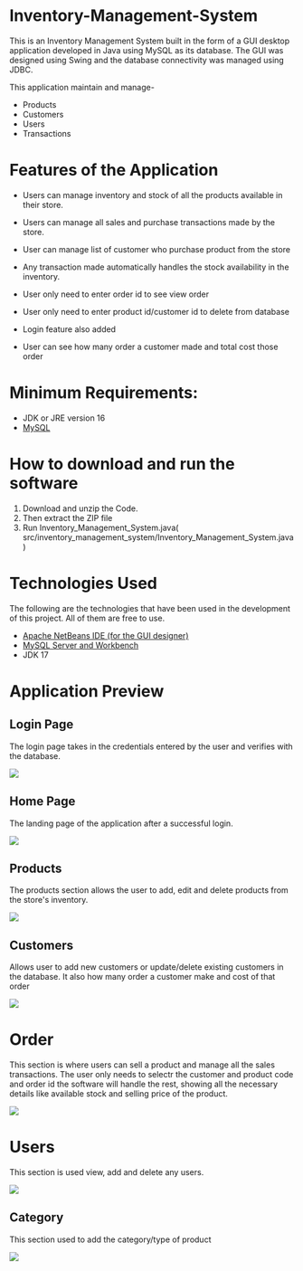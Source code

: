 # Inventory-Management-System
This is an Inventory Management System built in the form of a GUI desktop application developed in Java using MySQL as its database. The GUI was designed using Swing and the database connectivity was managed using JDBC.

This application maintain and manage-

- Products
- Customers
- Users
- Transactions

# Features of the Application

- Users can manage inventory and stock of all the products available in their store.

- Users can manage all sales and purchase transactions made by the store.

- User can manage list of customer who purchase product from the store

- Any transaction made automatically handles the stock availability in the inventory.

- User only need to enter order id to see view order 

- User only need to enter product id/customer id to delete from database

- Login feature also added

- User can see how many order a customer made and total cost those order

# Minimum Requirements:
- JDK or JRE version 16
- <a href="https://www.mysql.com/downloads/">MySQL</a>

# How to download and run the software
          

1. Download and unzip the Code.
2. Then extract the ZIP file
3. Run Inventory_Management_System.java( src/inventory_management_system/Inventory_Management_System.java )


# Technologies Used
The following are the technologies that have been used in the development of this project. All of them are free to use.

- <a href="https://netbeans.apache.org/download/index.html">Apache NetBeans IDE (for the GUI designer)</a>
- <a href="https://www.mysql.com/downloads/">MySQL Server and Workbench</a>
- JDK 17

# Application Preview

## Login Page

The login page takes in the credentials entered by the user and verifies with the database.

<img src="https://github.com/ShivamDixit478/Inventory-Management-System/blob/master/Image/Login.PNG">

## Home Page
The landing page of the application after a successful login.

<img src="https://github.com/ShivamDixit478/Inventory-Management-System/blob/master/Image/Form.PNG" >

## Products

The products section allows the user to add, edit and delete products from the store's inventory.

<img src="https://github.com/ShivamDixit478/Inventory-Management-System/blob/master/Image/Product.PNG">

## Customers

Allows user to add new customers or update/delete existing customers in the database. It also how many order a customer make and cost of that order

<img src="https://github.com/ShivamDixit478/Inventory-Management-System/blob/master/Image/Customer.PNG" >

# Order
This section is where users can sell a product and manage all the sales transactions. The user only needs to selectr the customer and product code and order id the software will handle the rest, showing all the necessary details like available stock and selling price of the product.

<img src="https://github.com/ShivamDixit478/Inventory-Management-System/blob/master/Image/Order.PNG" >

# Users

This section is used view, add and delete any users.

<img src="https://github.com/ShivamDixit478/Inventory-Management-System/blob/master/Image/User.PNG">

## Category

This section used to add the category/type of product

<img src="https://github.com/ShivamDixit478/Inventory-Management-System/blob/master/Image/Category.PNG">
